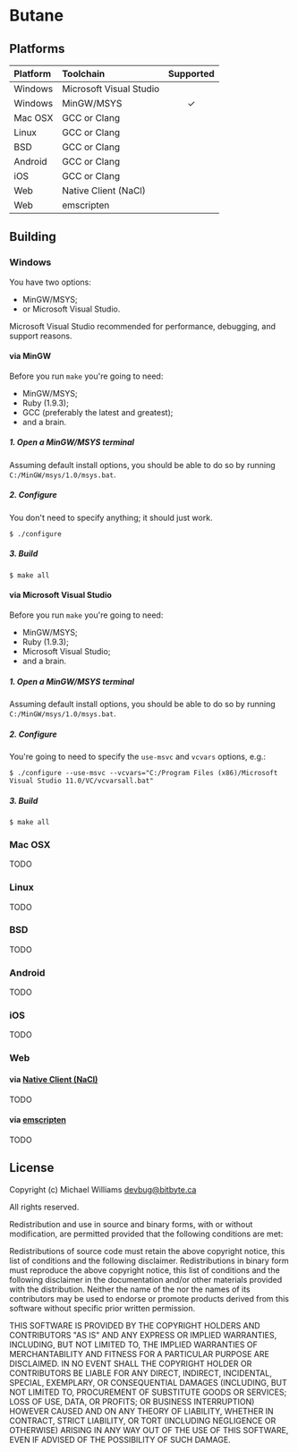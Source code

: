 # Butane

## Platforms

| Platform  | Toolchain               | Supported             |
|:--------- |:----------------------- |:---------------------:|
| Windows   | Microsoft Visual Studio |                       |
| Windows   | MinGW/MSYS              | <span>&#10003;</span> |
| Mac OSX   | GCC or Clang            |                       |
| Linux     | GCC or Clang            |                       |
| BSD       | GCC or Clang            |                       |
| Android   | GCC or Clang            |                       |
| iOS       | GCC or Clang            |                       |
| Web       | Native Client (NaCl)    |                       |
| Web       | emscripten              |                       |

## Building

### Windows

You have two options:

  * MinGW/MSYS;
  * or Microsoft Visual Studio.

Microsoft Visual Studio recommended for performance, debugging, and support reasons.

#### via MinGW

Before you run `make` you're going to need:

  * MinGW/MSYS;
  * Ruby (1.9.3);
  * GCC (preferably the latest and greatest);
  * and a brain.

##### 1. Open a MinGW/MSYS terminal

Assuming default install options, you should be able to do so by running `C:/MinGW/msys/1.0/msys.bat`.

##### 2. Configure

You don't need to specify anything; it should just work.

```
$ ./configure
```

##### 3. Build

```
$ make all
```

#### via Microsoft Visual Studio

Before you run `make` you're going to need:

  * MinGW/MSYS;
  * Ruby (1.9.3);
  * Microsoft Visual Studio;
  * and a brain.

##### 1. Open a MinGW/MSYS terminal

Assuming default install options, you should be able to do so by running `C:/MinGW/msys/1.0/msys.bat`.

##### 2. Configure

You're going to need to specify the `use-msvc` and `vcvars` options, e.g.:

```
$ ./configure --use-msvc --vcvars="C:/Program Files (x86)/Microsoft Visual Studio 11.0/VC/vcvarsall.bat"
```

##### 3. Build

```
$ make all
```

### Mac OSX

TODO

### Linux

TODO

### BSD

TODO

### Android

TODO

### iOS

TODO

### Web

#### via [Native Client (NaCl)](https://developers.google.com/native-client/)

TODO

#### via [emscripten](https://github.com/kripken/emscripten)

TODO

## License

Copyright (c) Michael Williams <devbug@bitbyte.ca>

All rights reserved.

Redistribution and use in source and binary forms, with or without modification, are permitted provided that the following conditions are met:

Redistributions of source code must retain the above copyright notice, this list of conditions and the following disclaimer. Redistributions in binary form must reproduce the above copyright notice, this list of conditions and the following disclaimer in the documentation and/or other materials provided with the distribution. Neither the name of the nor the names of its contributors may be used to endorse or promote products derived from this software without specific prior written permission.

THIS SOFTWARE IS PROVIDED BY THE COPYRIGHT HOLDERS AND CONTRIBUTORS "AS IS" AND ANY EXPRESS OR IMPLIED WARRANTIES, INCLUDING, BUT NOT LIMITED TO, THE IMPLIED WARRANTIES OF MERCHANTABILITY AND FITNESS FOR A PARTICULAR PURPOSE ARE DISCLAIMED. IN NO EVENT SHALL THE COPYRIGHT HOLDER OR CONTRIBUTORS BE LIABLE FOR ANY DIRECT, INDIRECT, INCIDENTAL, SPECIAL, EXEMPLARY, OR CONSEQUENTIAL DAMAGES (INCLUDING, BUT NOT LIMITED TO, PROCUREMENT OF SUBSTITUTE GOODS OR SERVICES; LOSS OF USE, DATA, OR PROFITS; OR BUSINESS INTERRUPTION) HOWEVER CAUSED AND ON ANY THEORY OF LIABILITY, WHETHER IN CONTRACT, STRICT LIABILITY, OR TORT (INCLUDING NEGLIGENCE OR OTHERWISE) ARISING IN ANY WAY OUT OF THE USE OF THIS SOFTWARE, EVEN IF ADVISED OF THE POSSIBILITY OF SUCH DAMAGE.
